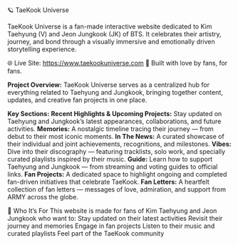 🪐 TaeKook Universe

TaeKook Universe is a fan-made interactive website dedicated to Kim Taehyung (V) and Jeon Jungkook (JK) of BTS.
It celebrates their artistry, journey, and bond through a visually immersive and emotionally driven storytelling experience.

🌐 Live Site: https://www.taekookuniverse.com
🖤 Built with love by fans, for fans.

**Project Overview:**
TaeKook Universe serves as a centralized hub for everything related to Taehyung and Jungkook, bringing together content, updates, and creative fan projects in one place.

**Key Sections:**
**Recent Highlights & Upcoming Projects:**
Stay updated on Taehyung and Jungkook’s latest appearances, collaborations, and future activities.
**Memories:** 
A nostalgic timeline tracing their journey — from debut to their most iconic moments.
**In The News:**
A curated showcase of their individual and joint achievements, recognitions, and milestones.
**Vibes:**
Dive into their discography — featuring tracklists, solo work, and specially curated playlists inspired by their music.
**Guide:**
Learn how to support Taehyung and Jungkook — from streaming and voting guides to official links.
**Fan Projects:**
A dedicated space to highlight ongoing and completed fan-driven initiatives that celebrate TaeKook.
**Fan Letters:**
A heartfelt collection of fan letters — messages of love, admiration, and support from ARMY across the globe.

💫 Who It’s For
This website is made for fans of Kim Taehyung and Jeon Jungkook who want to:
Stay updated on their latest activities
Revisit their journey and memories
Engage in fan projects
Listen to their music and curated playlists
Feel part of the TaeKook community
